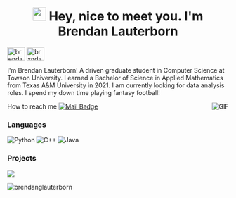 <h1 align= "center"><img src="https://emojis.slackmojis.com/emojis/images/1531849430/4246/blob-sunglasses.gif?1531849430" width="30"/> Hey, nice to meet you. I'm Brendan Lauterborn</h1>

<p align="left">
<a href="https://linkedin.com/in/brendanlauterborn" target="blank"><img align="center" src="https://raw.githubusercontent.com/rahuldkjain/github-profile-readme-generator/master/src/images/icons/Social/linked-in-alt.svg" alt="brendanlauterborn" height="30" width="40" /></a>
<a href="https://instagram.com/brxndann" target="blank"><img align="center" src="https://raw.githubusercontent.com/rahuldkjain/github-profile-readme-generator/master/src/images/icons/Social/instagram.svg" alt="brxndann" height="30" width="40" /></a>
</p>

I'm Brendan Lauterborn! A driven graduate student in Computer Science at Towson University. I earned a Bachelor of Science in Applied Mathematics from Texas A&M University in 2021.
I am currently looking for data analysis roles. I spend my down time playing fantasy football!

How to reach me [![Mail Badge](https://img.shields.io/badge/-gmail-c14438?style=flat&logo=Gmail&logoColor=white&link=mailto:eryajf@163.com)](mailto:brendan.lauterborn@gmail.com)
<img align="right" alt="GIF" src="https://media.giphy.com/media/3ohzdKvLT1DxFxhZAI/giphy.gif" />

  ### Languages
  ![Python](https://img.shields.io/badge/-Python-000?&logo=Python)
  ![C++](https://img.shields.io/badge/-C++-000?&logo=c%2b%2b&logoColor=00599C)
  ![Java](https://img.shields.io/badge/-Java-000?&logo=Java&logoColor=007396)

  ### Projects
  [![](https://img.shields.io/badge/-🧬%20My%20Website-000)](https://github.com/brendanglauterborn/Car-Dealership-Manager.git)
<br>




<p align="left"> <img src="https://komarev.com/ghpvc/?username=brendanglauterborn&label=Profile%20views&color=0e75b6&style=flat" alt="brendanglauterborn" /> </p>

